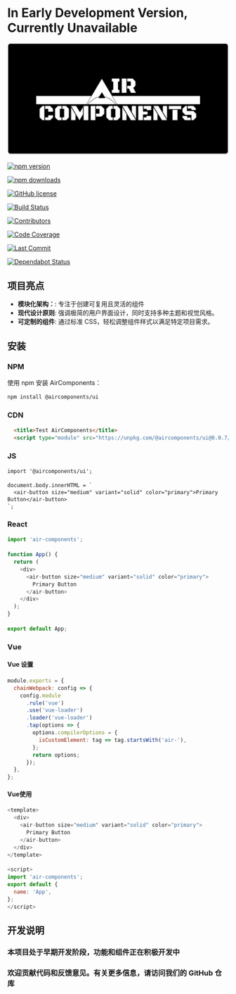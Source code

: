 # In Early Development Version, Currently Unavailable

![Air-Components Logo](./src/assets/air-components-board.png)

[![npm version](https://img.shields.io/npm/v/air-components)](https://www.npmjs.com/package/air-components)

[![npm downloads](https://img.shields.io/npm/dm/air-components)](https://www.npmjs.com/package/air-components)

[![GitHub license](https://img.shields.io/github/license/aircomponents/Components)](https://github.com/aircomponents/Components/blob/main/LICENSE)

[![Build Status](https://img.shields.io/github/actions/workflow/status/aircomponents/Components/.github/workflows/publish.yml)](https://github.com/aircomponents/Components/actions)

[![Contributors](https://img.shields.io/github/contributors/aircomponents/Components)](https://github.com/aircomponents/Components/graphs/contributors)

[![Code Coverage](https://img.shields.io/codecov/c/github/aircomponents/Components)](https://codecov.io/gh/aircomponents/Components)

[![Last Commit](https://img.shields.io/github/last-commit/aircomponents/Components)](https://github.com/aircomponents/Components/commits/main)

[![Dependabot Status](https://img.shields.io/badge/dependencies-up%20to%20date-brightgreen)](https://github.com/aircomponents/Components/network/updates)

## 项目亮点

- **模块化架构：**: 专注于创建可复用且灵活的组件  
- **现代设计原则**: 强调极简的用户界面设计，同时支持多种主题和视觉风格。
- **可定制的组件**: 通过标准 CSS，轻松调整组件样式以满足特定项目需求。

## 安装

### NPM

使用 npm 安装 AirComponents：

```bash
npm install @aircomponents/ui
```

### CDN

```html
  <title>Test AirComponents</title>
  <script type="module" src="https://unpkg.com/@aircomponents/ui@0.0.7/dist/aircomponents/aircomponents.esm.js"></script>
```

### JS

```JS
import '@aircomponents/ui';

document.body.innerHTML = `
  <air-button size="medium" variant="solid" color="primary">Primary Button</air-button>
`;
```

### React

```js
import 'air-components';

function App() {
  return (
    <div>
      <air-button size="medium" variant="solid" color="primary">
        Primary Button
      </air-button>
    </div>
  );
}

export default App;
```

### Vue

#### Vue 设置

```js
module.exports = {
  chainWebpack: config => {
    config.module
      .rule('vue')
      .use('vue-loader')
      .loader('vue-loader')
      .tap(options => {
        options.compilerOptions = {
          isCustomElement: tag => tag.startsWith('air-'),
        };
        return options;
      });
  },
};
```

#### Vue使用

```js
<template>
  <div>
    <air-button size="medium" variant="solid" color="primary">
      Primary Button
    </air-button>
  </div>
</template>

<script>
import 'air-components';
export default {
  name: 'App',
};
</script>
```

## 开发说明

### 本项目处于早期开发阶段，功能和组件正在积极开发中

### 欢迎贡献代码和反馈意见。有关更多信息，请访问我们的 GitHub 仓库
